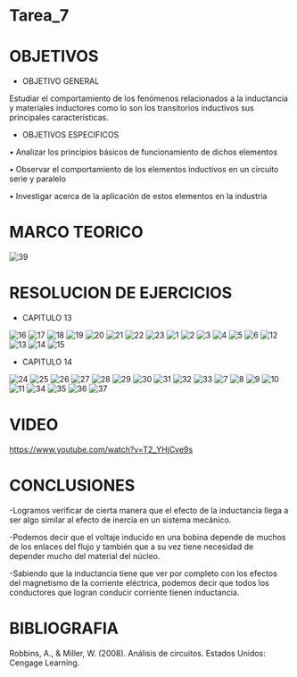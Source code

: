 # Tarea_7
# OBJETIVOS
* OBJETIVO GENERAL

Estudiar el comportamiento de los fenómenos relacionados a la inductancia y materiales inductores como lo son los transitorios inductivos sus principales características.
* OBJETIVOS ESPECIFICOS

•	Analizar los principios básicos de funcionamiento de dichos elementos

•	Observar el comportamiento de los elementos inductivos en un circuito serie y paralelo 

•	Investigar acerca de la aplicación de estos elementos en la industria

# MARCO TEORICO
![39](https://user-images.githubusercontent.com/85193519/130654478-61ca2839-b7fb-4a02-8174-f4974d3f6910.jpg)

# RESOLUCION DE EJERCICIOS
* CAPITULO 13

![16](https://user-images.githubusercontent.com/85193519/130643574-276ec061-af0a-4483-b196-3753edf2d598.jpg)
![17](https://user-images.githubusercontent.com/85193519/130643603-45546f87-7266-4112-918e-424bc4846904.jpg)
![18](https://user-images.githubusercontent.com/85193519/130643616-68a59c65-4880-4169-b1d9-8a8293fe6c31.jpg)
![19](https://user-images.githubusercontent.com/85193519/130644239-cdf14c43-3a9f-4ffc-92fe-acecfff97f72.jpg)
![20](https://user-images.githubusercontent.com/85193519/130644260-4e568c3c-d014-4dd2-b244-0b68dd4ccefe.jpg)
![21](https://user-images.githubusercontent.com/85193519/130644286-dcccdd1b-cc53-4b17-a5f5-24ff884f604d.jpg)
![22](https://user-images.githubusercontent.com/85193519/130644316-97999040-f348-4f62-9d2c-a81e222d3678.jpg)
![23](https://user-images.githubusercontent.com/85193519/130644359-8a7aa011-d90f-4b83-a5a7-12a773c16aaf.jpg)
![1](https://user-images.githubusercontent.com/85193519/130544679-cf06db0b-a4a5-4dfd-bf72-303266683fa9.jpg)
![2](https://user-images.githubusercontent.com/85193519/130543613-892eabba-4f46-44fe-86ca-dc801e110772.jpg)
![3](https://user-images.githubusercontent.com/85193519/130543620-09511b1e-eb83-48e5-b10d-1b4443e275eb.jpg)
![4](https://user-images.githubusercontent.com/85193519/130543632-43c27e6f-0654-42d0-84cc-b93ac2e8fa0b.jpg)
![5](https://user-images.githubusercontent.com/85193519/130543650-0c2f208e-d980-48a7-a8e0-bc496d92d7ef.jpg)
![6](https://user-images.githubusercontent.com/85193519/130543661-094e3324-0944-49b3-b537-14a21d94a2ff.jpg)
![12](https://user-images.githubusercontent.com/85193519/130642235-fee467c6-35c7-4e54-a8ae-63c47dba42f5.jpg)
![13](https://user-images.githubusercontent.com/85193519/130642248-1804d30a-fb03-4e03-a4ee-f4da1a42fc18.jpg)
![14](https://user-images.githubusercontent.com/85193519/130642257-aa81b269-b561-4cab-bcd0-fe48b1c82f16.jpg)
![15](https://user-images.githubusercontent.com/85193519/130642273-c0e8ac93-1587-433c-bf13-67aa25582230.jpg)

* CAPITULO 14

![24](https://user-images.githubusercontent.com/85193519/130646159-1f03fd3c-c850-485a-8aec-3ff9081cdaf2.jpg)
![25](https://user-images.githubusercontent.com/85193519/130646196-5e090882-37d5-4edd-83db-36412489aad1.jpg)
![26](https://user-images.githubusercontent.com/85193519/130646217-3776db19-dbec-4530-a5e2-c228ff959ec8.jpg)
![27](https://user-images.githubusercontent.com/85193519/130646246-e3b830a9-c22b-4343-b47c-3ca51a2b74c4.jpg)
![28](https://user-images.githubusercontent.com/85193519/130646270-2f950e03-cf56-437a-8d8e-051d9c5068e2.jpg)
![29](https://user-images.githubusercontent.com/85193519/130646289-89778eb0-0a59-49df-8eda-56ccc1f20521.jpg)
![30](https://user-images.githubusercontent.com/85193519/130646311-7366adc9-4dcb-4878-b294-3e845360f81a.jpg)
![31](https://user-images.githubusercontent.com/85193519/130646324-309a7516-0d81-4712-86aa-9aba9c8e57cf.jpg)
![32](https://user-images.githubusercontent.com/85193519/130646347-c05e03f7-96fe-473c-8ac6-972b527d7b9e.jpg)
![33](https://user-images.githubusercontent.com/85193519/130646369-e1f5748c-a75d-40e8-aa30-65f2dc29e418.jpg)
![7](https://user-images.githubusercontent.com/85193519/130543869-9ae7e038-5e19-4231-92bb-a8ba5d99015c.jpg)
![8](https://user-images.githubusercontent.com/85193519/130543888-b3666614-7750-4a7b-9514-9b606baaed26.jpg)
![9](https://user-images.githubusercontent.com/85193519/130543897-bc01714e-935c-4602-bbc1-c1d79e3ffe91.jpg)
![10](https://user-images.githubusercontent.com/85193519/130543904-cb032edb-91a8-4b3d-8da4-9eaaf0934214.jpg)
![11](https://user-images.githubusercontent.com/85193519/130543918-0042d9a4-d3dd-4be7-b53e-8f788c0ce858.jpg)
![34](https://user-images.githubusercontent.com/85193519/130646651-48675c31-33e6-4f74-a5fd-2fec19c13435.jpg)
![35](https://user-images.githubusercontent.com/85193519/130646677-076a42c7-c937-4e1c-9e90-668ff667ddc4.jpg)
![36](https://user-images.githubusercontent.com/85193519/130646701-344722b1-d9f4-4b53-84d5-1bbfd9b4aa0d.jpg)
![37](https://user-images.githubusercontent.com/85193519/130646725-ab35804c-6859-41dc-a6a7-7a76eab10f1a.jpg)

# VIDEO
https://www.youtube.com/watch?v=T2_YHjCve9s
# CONCLUSIONES
-Logramos verificar de cierta manera que el efecto de la inductancia llega a ser algo similar al efecto de inercia en un sistema mecánico.

-Podemos decir que el voltaje inducido en una bobina depende de muchos de los enlaces del flujo y también que a su vez tiene necesidad de depender mucho del material del núcleo.

-Sabiendo que la inductancia tiene que ver por completo con los efectos del magnetismo de la corriente eléctrica, podemos decir que todos los conductores que logran conducir corriente tienen inductancia.

# BIBLIOGRAFIA
Robbins, A., & Miller, W. (2008). Análisis de circuitos. Estados Unidos: Cengage Learning.
